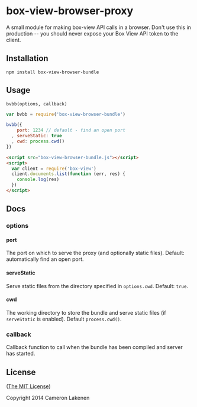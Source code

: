 # box-view-browser-proxy

A small module for making box-view API calls in a browser. Don't use this in production -- you should never expose your Box View API token to the client.

## Installation

```
npm install box-view-browser-bundle
```

## Usage

`bvbb(options, callback)`

```js
var bvbb = require('box-view-browser-bundle')

bvbb({
    port: 1234 // default - find an open port
  , serveStatic: true
  , cwd: process.cwd()
})
```

```html
<script src="box-view-browser-bundle.js"></script>
<script>
  var client = require('box-view')
  client.documents.list(function (err, res) {
    console.log(res)
  })
</script>
```

## Docs

### options

#### port

The port on which to serve the proxy (and optionally static files). Default: automatically find an open port.

#### serveStatic

Serve static files from the directory specified in `options.cwd`. Default: `true`.

#### cwd

The working directory to store the bundle and serve static files (if `serveStatic` is enabled). Default `process.cwd()`.

### callback

Callback function to call when the bundle has been compiled and server has started.

## License

([The MIT License](LICENSE))

Copyright 2014 Cameron Lakenen
